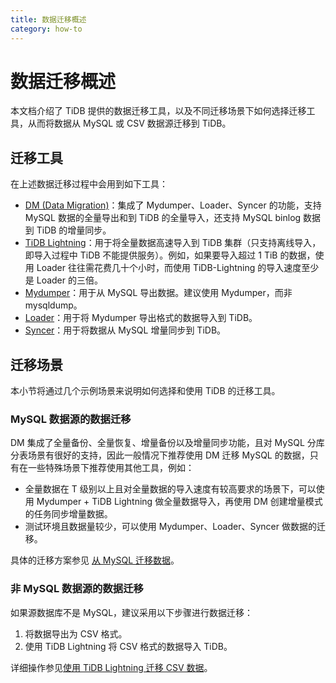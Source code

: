 ```yaml
---
title: 数据迁移概述
category: how-to
---
```


# 数据迁移概述

本文档介绍了 TiDB 提供的数据迁移工具，以及不同迁移场景下如何选择迁移工具，从而将数据从 MySQL 或 CSV 数据源迁移到 TiDB。

## 迁移工具

在上述数据迁移过程中会用到如下工具：

- [DM (Data Migration)](/dev/reference/tools/data-migration/overview.md)：集成了 Mydumper、Loader、Syncer 的功能，支持 MySQL 数据的全量导出和到 TiDB 的全量导入，还支持 MySQL binlog 数据到 TiDB 的增量同步。
- [TiDB Lightning](/dev/reference/tools/tidb-lightning/overview.md)：用于将全量数据高速导入到 TiDB 集群（只支持离线导入，即导入过程中 TiDB 不能提供服务）。例如，如果要导入超过 1 TiB 的数据，使用 Loader 往往需花费几十个小时，而使用 TiDB-Lightning 的导入速度至少是 Loader 的三倍。
- [Mydumper](/dev/reference/tools/mydumper.md)：用于从 MySQL 导出数据。建议使用 Mydumper，而非 mysqldump。
- [Loader](/dev/reference/tools/loader.md)：用于将 Mydumper 导出格式的数据导入到 TiDB。
- [Syncer](/dev/reference/tools/syncer.md)：用于将数据从 MySQL 增量同步到 TiDB。

## 迁移场景

本小节将通过几个示例场景来说明如何选择和使用 TiDB 的迁移工具。

### MySQL 数据源的数据迁移

DM 集成了全量备份、全量恢复、增量备份以及增量同步功能，且对 MySQL 分库分表场景有很好的支持，因此一般情况下推荐使用 DM 迁移 MySQL 的数据，只有在一些特殊场景下推荐使用其他工具，例如：

- 全量数据在 T 级别以上且对全量数据的导入速度有较高要求的场景下，可以使用 Mydumper + TiDB Lightning 做全量数据导入，再使用 DM 创建增量模式的任务同步增量数据。
- 测试环境且数据量较少，可以使用 Mydumper、Loader、Syncer 做数据的迁移。

具体的迁移方案参见 [从 MySQL 迁移数据](/dev/how-to/migrate/from-mysql.md)。

### 非 MySQL 数据源的数据迁移

如果源数据库不是 MySQL，建议采用以下步骤进行数据迁移：

1. 将数据导出为 CSV 格式。
2. 使用 TiDB Lightning 将 CSV 格式的数据导入 TiDB。

详细操作参见[使用 TiDB Lightning 迁移 CSV 数据](/dev/reference/tools/tidb-lightning/csv.md)。

